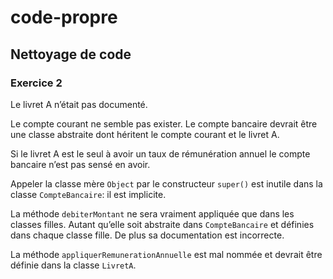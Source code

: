 # code-propre
## Nettoyage de code

### Exercice 2

Le livret A n’était pas documenté.

Le compte courant ne semble pas exister.
Le compte bancaire devrait être une classe abstraite dont héritent le compte
courant et le livret A.

Si le livret A est le seul à avoir un taux de rémunération annuel le compte
bancaire n’est pas sensé en avoir.

Appeler la classe mère `Object` par le constructeur `super()` est inutile dans
la classe `CompteBancaire`: il est implicite.

La méthode `debiterMontant` ne sera vraiment appliquée que dans les classes
filles.
Autant qu’elle soit abstraite dans `CompteBancaire` et définies dans chaque
classe fille.
De plus sa documentation est incorrecte.

La méthode `appliquerRemunerationAnnuelle` est mal nommée et devrait être
définie dans la classe `LivretA`.

